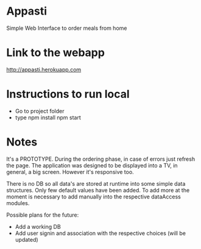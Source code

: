 # Appasti
Simple Web Interface to order meals from home

# Link to the webapp

http://appasti.herokuapp.com

# Instructions to run local
- Go to project folder
- type
    npm install
    npm start


# Notes
It's a PROTOTYPE.
During the ordering phase, in case of errors just refresh the page.
The application was designed to be displayed into a TV, in general, a big screen.
However it's responsive too.

There is no DB so all data's are stored at runtime into some simple data structures.
Only few default values have been added.
To add more at the moment is necessary to add manually into the respective dataAccess modules.

Possible plans for the future:
- Add a working DB
- Add user signin and association with the respective choices
(will be updated)
